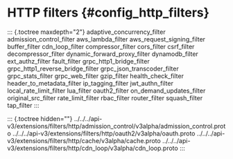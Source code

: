 HTTP filters {#config_http_filters}
============

::: {.toctree maxdepth="2"}
adaptive_concurrency_filter admission_control_filter aws_lambda_filter
aws_request_signing_filter buffer_filter cdn_loop_filter
compressor_filter cors_filter csrf_filter decompressor_filter
dynamic_forward_proxy_filter dynamodb_filter ext_authz_filter
fault_filter grpc_http1_bridge_filter grpc_http1_reverse_bridge_filter
grpc_json_transcoder_filter grpc_stats_filter grpc_web_filter
gzip_filter health_check_filter header_to_metadata_filter
ip_tagging_filter jwt_authn_filter local_rate_limit_filter lua_filter
oauth2_filter on_demand_updates_filter original_src_filter
rate_limit_filter rbac_filter router_filter squash_filter tap_filter
:::

::: {.toctree hidden=""}
../../../api-v3/extensions/filters/http/admission_control/v3alpha/admission_control.proto
../../../api-v3/extensions/filters/http/oauth2/v3alpha/oauth.proto
../../../api-v3/extensions/filters/http/cache/v3alpha/cache.proto
../../../api-v3/extensions/filters/http/cdn_loop/v3alpha/cdn_loop.proto
:::

